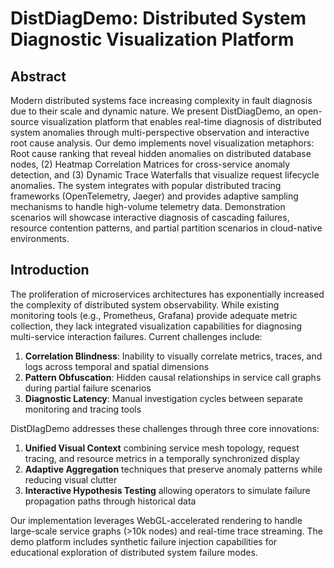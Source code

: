 # DistDiagDemo: Distributed System Diagnostic Visualization Platform

## Abstract
Modern distributed systems face increasing complexity in fault diagnosis due to their scale and dynamic nature. We present DistDiagDemo, an open-source visualization platform that enables real-time diagnosis of distributed system anomalies through multi-perspective observation and interactive root cause analysis. Our demo implements novel visualization metaphors: Root cause ranking that reveal hidden anomalies on distributed database nodes, (2) Heatmap Correlation Matrices for cross-service anomaly detection, and (3) Dynamic Trace Waterfalls that visualize request lifecycle anomalies. The system integrates with popular distributed tracing frameworks (OpenTelemetry, Jaeger) and provides adaptive sampling mechanisms to handle high-volume telemetry data. Demonstration scenarios will showcase interactive diagnosis of cascading failures, resource contention patterns, and partial partition scenarios in cloud-native environments.

## Introduction

The proliferation of microservices architectures has exponentially increased the complexity of distributed system observability. While existing monitoring tools (e.g., Prometheus, Grafana) provide adequate metric collection, they lack integrated visualization capabilities for diagnosing multi-service interaction failures. Current challenges include:

1. **Correlation Blindness**: Inability to visually correlate metrics, traces, and logs across temporal and spatial dimensions
2. **Pattern Obfuscation**: Hidden causal relationships in service call graphs during partial failure scenarios
3. **Diagnostic Latency**: Manual investigation cycles between separate monitoring and tracing tools

DistDIagDemo addresses these challenges through three core innovations:

1. **Unified Visual Context** combining service mesh topology, request tracing, and resource metrics in a temporally synchronized display
2. **Adaptive Aggregation** techniques that preserve anomaly patterns while reducing visual clutter
3. **Interactive Hypothesis Testing** allowing operators to simulate failure propagation paths through historical data

Our implementation leverages WebGL-accelerated rendering to handle large-scale service graphs (>10k nodes) and real-time trace streaming. The demo platform includes synthetic failure injection capabilities for educational exploration of distributed system failure modes.